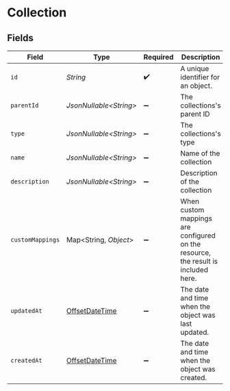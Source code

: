 # Collection


## Fields

| Field                                                                                     | Type                                                                                      | Required                                                                                  | Description                                                                               | Example                                                                                   |
| ----------------------------------------------------------------------------------------- | ----------------------------------------------------------------------------------------- | ----------------------------------------------------------------------------------------- | ----------------------------------------------------------------------------------------- | ----------------------------------------------------------------------------------------- |
| `id`                                                                                      | *String*                                                                                  | :heavy_check_mark:                                                                        | A unique identifier for an object.                                                        | 12345                                                                                     |
| `parentId`                                                                                | *JsonNullable\<String>*                                                                   | :heavy_minus_sign:                                                                        | The collections's parent ID                                                               | 12345                                                                                     |
| `type`                                                                                    | *JsonNullable\<String>*                                                                   | :heavy_minus_sign:                                                                        | The collections's type                                                                    | Technical                                                                                 |
| `name`                                                                                    | *JsonNullable\<String>*                                                                   | :heavy_minus_sign:                                                                        | Name of the collection                                                                    | Main IT Issues                                                                            |
| `description`                                                                             | *JsonNullable\<String>*                                                                   | :heavy_minus_sign:                                                                        | Description of the collection                                                             | IT Issues                                                                                 |
| `customMappings`                                                                          | Map\<String, *Object*>                                                                    | :heavy_minus_sign:                                                                        | When custom mappings are configured on the resource, the result is included here.         |                                                                                           |
| `updatedAt`                                                                               | [OffsetDateTime](https://docs.oracle.com/javase/8/docs/api/java/time/OffsetDateTime.html) | :heavy_minus_sign:                                                                        | The date and time when the object was last updated.                                       | 2020-09-30T07:43:32.000Z                                                                  |
| `createdAt`                                                                               | [OffsetDateTime](https://docs.oracle.com/javase/8/docs/api/java/time/OffsetDateTime.html) | :heavy_minus_sign:                                                                        | The date and time when the object was created.                                            | 2020-09-30T07:43:32.000Z                                                                  |